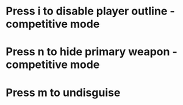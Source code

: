 # Press i to disable player outline - competitive mode
# Press n to hide primary weapon - competitive mode
# Press m to undisguise 
